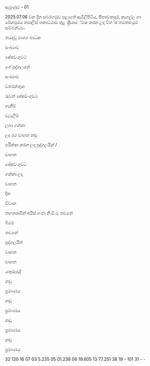 ඇමුණුම - 01

2025.07.06 වන දින සබරගමුව පළාතේ ඇඹිලිපිටිය, සීතාවකපුර, කෑගල්ල හා රේනපුරය තපාලිස් තකාට්ඨාස තුළ ක්‍රියාේමක කරන ලද විත ්ෂ තමතහයුම සම්බන්ධව.

තයදවූ මාගග බාධක

සංඛ්‍යාව

අේඅඩංගුවට

ගේ පුද්ගලයන්

සංඛ්‍යාව

වතරන්තුක

රුවන් අේඅඩංගුවට

ගැනීම්

වැටලීම්

ලබා ගන්නා

ලද රථ වාහන නඩු

පරීක්ෂා කරන ලද පුද්ගලයින් /

වාහන

අේඅඩංගුවට

ගන්නා ලද

වාහන

දින

විවෘත

තහතරායින් අයිස් ගංජා නී.වි.ම තවනේ

බීමේ

තවනේ

පුද්ගලයින්

වාහන

වාහන

යතුරුපැදි

නඩු

ප්‍රමාණය

නඩු

ප්‍රමාණය

නඩු

ප්‍රමාණය

නඩු

ප්‍රමාණය

32 120 16 07 03 5.235 05 01.238 06 19.605 13 77.251 38 19 - 101 31 - -